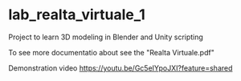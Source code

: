 # lab_realta_virtuale_1
Project to learn 3D modeling in Blender and Unity scripting
<!-- BREAKPOINT -->
To see more documentatio about see the "Realta Virtuale.pdf"
<!-- BREAKPOINT -->
Demonstration video https://youtu.be/Gc5eIYpoJXI?feature=shared
